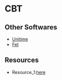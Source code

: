 # CBT

## Other Softwares
* [Unitime](https://www.unitime.org/)
* [Fet](https://lalescu.ro/liviu/fet/)


## Resources
* Resource_1:[here](help_assignment.pdf)
